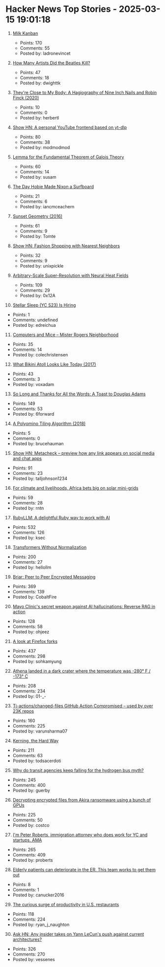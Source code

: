 # Hacker News Top Stories - 2025-03-15 19:01:18

1. [Milk Kanban](https://brodzinski.com/2025/03/milk-kanban.html)
   - Points: 170
   - Comments: 55
   - Posted by: ladronevincet

2. [How Many Artists Did the Beatles Kill?](https://www.cantgetmuchhigher.com/p/how-many-artists-did-the-beatles)
   - Points: 47
   - Comments: 18
   - Posted by: dwighttk

3. [They're Close to My Body: A Hagiography of Nine Inch Nails and Robin Finck (2020)](https://www.thewhitereview.org/feature/theyre-really-close-to-my-body/)
   - Points: 10
   - Comments: 0
   - Posted by: herbertl

4. [Show HN: A personal YouTube frontend based on yt-dlp](https://github.com/christian-fei/my-yt)
   - Points: 80
   - Comments: 38
   - Posted by: modmodmod

5. [Lemma for the Fundamental Theorem of Galois Theory](https://susam.net/lemma-for-ftgt.html)
   - Points: 60
   - Comments: 14
   - Posted by: susam

6. [The Day Hobie Made Nixon a Surfboard](https://www.surfer.com/culture/the-day-hobie-made-nixon-a-surfboard)
   - Points: 21
   - Comments: 6
   - Posted by: iancmceachern

7. [Sunset Geometry (2016)](https://www.shapeoperator.com/2016/12/12/sunset-geometry/)
   - Points: 61
   - Comments: 9
   - Posted by: Tomte

8. [Show HN: Fashion Shopping with Nearest Neighbors](https://vibewall.shop/)
   - Points: 32
   - Comments: 9
   - Posted by: unixpickle

9. [Arbitrary-Scale Super-Resolution with Neural Heat Fields](https://therasr.github.io/)
   - Points: 109
   - Comments: 29
   - Posted by: 0x12A

10. [Stellar Sleep (YC S23) Is Hiring](https://www.ycombinator.com/companies/stellar-sleep/jobs/Yb9IzAW-founding-product-engineer)
   - Points: 1
   - Comments: undefined
   - Posted by: edreichua

11. [Computers and Mice – Mister Rogers Neighborhood](https://misterrogers.org/episodes/computers-and-mice/)
   - Points: 35
   - Comments: 14
   - Posted by: colechristensen

12. [What Bikini Atoll Looks Like Today (2017)](https://medium.com/stanford-magazine/stanford-research-on-effects-of-radioactivity-from-bikini-atoll-nuclear-tests-on-coral-and-crab-dna-48459144020c)
   - Points: 43
   - Comments: 3
   - Posted by: voxadam

13. [So Long and Thanks for All the Words: A Toast to Douglas Adams](https://multiverseemployeehandbook.com/blog/adams-birthday-toast/)
   - Points: 149
   - Comments: 53
   - Posted by: 6forward

14. [A Polyomino Tiling Algorithm (2018)](https://gfredericks.com/blog/99)
   - Points: 5
   - Comments: 0
   - Posted by: brucehauman

15. [Show HN: Metacheck – preview how any link appears on social media and chat apps](https://metacheck.appstate.co/)
   - Points: 91
   - Comments: 23
   - Posted by: talljohnson1234

16. [For climate and livelihoods, Africa bets big on solar mini-grids](https://knowablemagazine.org/content/article/technology/2025/nigeria-bets-on-solar-minigrids-for-climate-livelihood)
   - Points: 59
   - Comments: 28
   - Posted by: rntn

17. [RubyLLM: A delightful Ruby way to work with AI](https://github.com/crmne/ruby_llm)
   - Points: 532
   - Comments: 126
   - Posted by: ksec

18. [Transformers Without Normalization](https://jiachenzhu.github.io/DyT/)
   - Points: 200
   - Comments: 27
   - Posted by: hellollm

19. [Briar: Peer to Peer Encrypted Messaging](https://briarproject.org/how-it-works/)
   - Points: 369
   - Comments: 139
   - Posted by: CobaltFire

20. [Mayo Clinic's secret weapon against AI hallucinations: Reverse RAG in action](https://venturebeat.com/ai/mayo-clinic-secret-weapon-against-ai-hallucinations-reverse-rag-in-action/)
   - Points: 128
   - Comments: 58
   - Posted by: ohjeez

21. [A look at Firefox forks](https://lwn.net/Articles/1012453/)
   - Points: 437
   - Comments: 298
   - Posted by: sohkamyung

22. [Athena landed in a dark crater where the temperature was -280° F / -173° C](https://arstechnica.com/space/2025/03/athena-landed-in-a-dark-crater-where-the-temperature-was-minus-280-f/)
   - Points: 208
   - Comments: 234
   - Posted by: 01-_-

23. [Tj-actions/changed-files GitHub Action Compromised – used by over 23K repos](https://www.stepsecurity.io/blog/harden-runner-detection-tj-actions-changed-files-action-is-compromised)
   - Points: 160
   - Comments: 225
   - Posted by: varunsharma07

24. [Kerning, the Hard Way](https://home.octetfont.com/blog/kerning-hard.html)
   - Points: 211
   - Comments: 63
   - Posted by: todsacerdoti

25. [Why do transit agencies keep falling for the hydrogen bus myth?](https://cleantechnica.com/2025/03/13/why-do-transit-agencies-keep-falling-for-the-hydrogen-bus-myth/)
   - Points: 245
   - Comments: 400
   - Posted by: guerby

26. [Decrypting encrypted files from Akira ransomware using a bunch of GPUs](https://tinyhack.com/2025/03/13/decrypting-encrypted-files-from-akira-ransomware-linux-esxi-variant-2024-using-a-bunch-of-gpus/)
   - Points: 225
   - Comments: 50
   - Posted by: costco

27. [I'm Peter Roberts, immigration attorney who does work for YC and startups. AMA](undefined)
   - Points: 265
   - Comments: 409
   - Posted by: proberts

28. [Elderly patients can deteriorate in the ER. This team works to get them out](https://www.cbc.ca/radio/whitecoat/geriatric-er-care-1.7478304)
   - Points: 8
   - Comments: 1
   - Posted by: canucker2016

29. [The curious surge of productivity in U.S. restaurants](https://bfi.uchicago.edu/working-papers/the-curious-surge-of-productivity-in-u-s-restaurants/)
   - Points: 118
   - Comments: 224
   - Posted by: ryan_j_naughton

30. [Ask HN: Any insider takes on Yann LeCun's push against current architectures?](undefined)
   - Points: 326
   - Comments: 270
   - Posted by: vessenes

